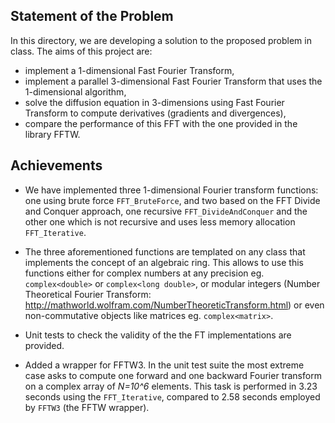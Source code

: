 
## Statement of the Problem

In this directory, we are developing a solution to the proposed problem in class.
The aims of this project are:

- implement a 1-dimensional Fast Fourier Transform,
- implement a parallel 3-dimensional Fast Fourier Transform that uses the 1-dimensional
algorithm,
- solve the diffusion equation in 3-dimensions using Fast Fourier Transform to compute
derivatives (gradients and divergences),
- compare the performance of this FFT with the one provided in the library FFTW.

## Achievements

- We have implemented three 1-dimensional Fourier transform functions:
one using brute force `FFT_BruteForce`, and two based on the 
FFT Divide and Conquer approach,
one recursive `FFT_DivideAndConquer` and the other one which 
is not recursive and uses less memory allocation `FFT_Iterative`.

- The three aforementioned functions are templated on any class 
that implements the concept of an algebraic ring. 
This allows to use this functions either for complex numbers 
at any precision eg. `complex<double>` or `complex<long double>`,
or modular integers (Number Theoretical Fourier Transform: 
http://mathworld.wolfram.com/NumberTheoreticTransform.html)
or even non-commutative objects like matrices eg. `complex<matrix>`.

- Unit tests to check the validity of the the FT implementations are provided.

- Added a wrapper for FFTW3. In the unit test suite the most 
extreme case asks to compute one forward and one backward Fourier transform
on a complex array of *N=10^6* elements.
This task is performed in 3.23 seconds using the `FFT_Iterative`,
compared to 2.58 seconds employed by `FFTW3` (the FFTW wrapper).
